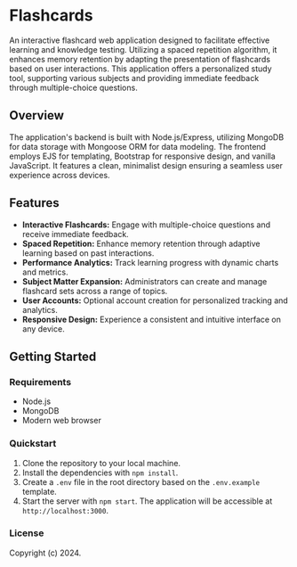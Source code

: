 # Flashcards

An interactive flashcard web application designed to facilitate effective learning and knowledge testing. Utilizing a spaced repetition algorithm, it enhances memory retention by adapting the presentation of flashcards based on user interactions. This application offers a personalized study tool, supporting various subjects and providing immediate feedback through multiple-choice questions.

## Overview

The application's backend is built with Node.js/Express, utilizing MongoDB for data storage with Mongoose ORM for data modeling. The frontend employs EJS for templating, Bootstrap for responsive design, and vanilla JavaScript. It features a clean, minimalist design ensuring a seamless user experience across devices.

## Features

- **Interactive Flashcards:** Engage with multiple-choice questions and receive immediate feedback.
- **Spaced Repetition:** Enhance memory retention through adaptive learning based on past interactions.
- **Performance Analytics:** Track learning progress with dynamic charts and metrics.
- **Subject Matter Expansion:** Administrators can create and manage flashcard sets across a range of topics.
- **User Accounts:** Optional account creation for personalized tracking and analytics.
- **Responsive Design:** Experience a consistent and intuitive interface on any device.

## Getting Started

### Requirements

- Node.js
- MongoDB
- Modern web browser

### Quickstart

1. Clone the repository to your local machine.
2. Install the dependencies with `npm install`.
3. Create a `.env` file in the root directory based on the `.env.example` template.
4. Start the server with `npm start`. The application will be accessible at `http://localhost:3000`.

### License

Copyright (c) 2024.